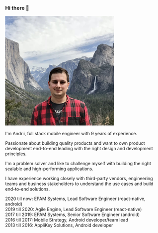 ### Hi there 👋

<img src="https://github.com/nethergrim/nethergrim/blob/main/images/photo.jpeg?raw=true" alt="photo" width="350"/>

I'm Andrii, full stack mobile engineer with 9 years of experience.

Passionate about building quality products and want to own product development end-to-end leading with the right design and development principles.

I'm a problem solver and like to challenge myself with building the right scalable and high-performing applications.

I have experience working closely with third-party vendors, engineering teams and business stakeholders to understand the use cases and build end-to-end solutions.

2020 till now: EPAM Systems, Lead Software Engineer (react-native, android)  
2019 till 2020: Agile Engine, Lead Software Engineer (react-native)  
2017 till 2019: EPAM Systems, Senior Software Engineer (android)  
2016 till 2017: Mobile Strategy, Android developer/team lead  
2013 till 2016: AppliKey Solutions, Android developer
